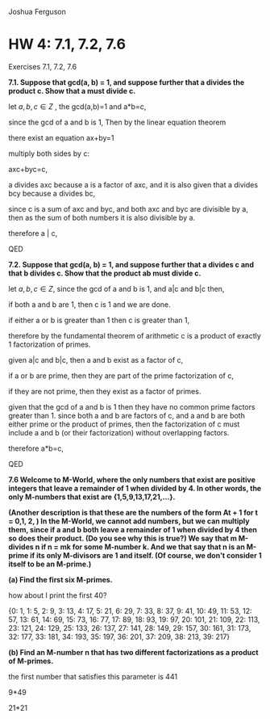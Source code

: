 Joshua Ferguson
# HW 4: 7.1, 7.2, 7.6
Exercises 7.1, 7.2, 7.6

**7.1. Suppose that gcd(a, b) = 1, and suppose further that a divides the product c. Show that a must divide c.**

let
$a,b,c \in Z$
 , the gcd(a,b)=1 and a*b=c,

since the gcd of a and b is 1, Then by the linear equation theorem

 there exist an equation ax+by=1

multiply both sides by c:

axc+byc=c,

a divides axc because a is a factor of axc, and it is also given that a divides bcy because a divides bc,

since c is a sum of axc and byc, and both axc and byc are divisible by a, then as the sum of both numbers it is also divisible by a.

therefore a | c,

  QED

**7.2. Suppose that gcd(a, b) = 1, and suppose further that a divides c and that b divides c. Show that the product ab must divide c.**

let $a,b,c \in Z$,
since the gcd of a and b is 1, and a|c and b|c then,

if both a and b are 1, then c is 1 and we are done.

if either a or b is greater than 1 then c is greater than 1,

therefore by the fundamental theorem of arithmetic c is a product of exactly 1 factorization of primes.

given a|c and b|c, then a and b exist as a factor of c,

if a or b are prime, then they are part of the prime factorization of c,

if they are not prime, then they exist as a factor of primes.

given that the gcd of a and b is 1 then they have no common prime factors greater than 1. since both a and b are factors of c, and a and b are both either prime or the product of primes, then the factorization of c must include a and b (or their factorization) without overlapping factors.

therefore a*b=c,

QED

**7.6 Welcome to M-World, where the only numbers that exist are positive integers that leave a remainder of 1 when divided by 4. In other words, the only M-numbers that exist are
{1,5,9,13,17,21,...}.**

**(Another description is that these are the numbers of the form At + 1 for t = 0,1, 2, )
In the M-World, we cannot add numbers, but we can multiply them, since if a and b both leave a remainder of 1 when divided by 4 then so does their product. (Do you see why this is true?) We say that m M-divides n if n = mk for some M-number k. And we that say that n is an M-prime if its only M-divisors are 1 and itself. (Of course, we don't consider 1 itself to be an M-prime.)**

**(a) Find the first six M-primes.**

how about I print the first 40?

{0: 1, 1: 5, 2: 9, 3: 13, 4: 17, 5: 21, 6: 29, 7: 33, 8: 37, 9: 41, 10: 49, 11: 53, 12: 57, 13: 61, 14: 69, 15: 73, 16: 77, 17: 89, 18: 93, 19: 97, 20: 101, 21: 109, 22: 113, 23: 121, 24: 129, 25: 133, 26: 137, 27: 141, 28: 149, 29: 157, 30: 161, 31: 173, 32: 177, 33: 181, 34: 193, 35: 197, 36: 201, 37: 209, 38: 213, 39: 217}

**(b) Find an M-number n that has two different factorizations as a product of M-primes.**

the first number that satisfies this parameter is
441

9*49

21*21
